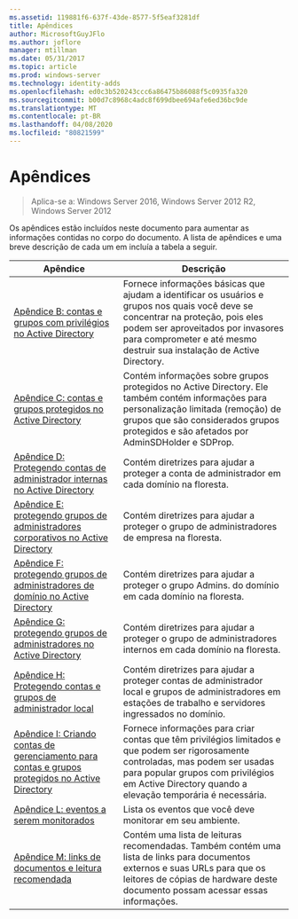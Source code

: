 ```yaml
---
ms.assetid: 119881f6-637f-43de-8577-5f5eaf3281df
title: Apêndices
author: MicrosoftGuyJFlo
ms.author: joflore
manager: mtillman
ms.date: 05/31/2017
ms.topic: article
ms.prod: windows-server
ms.technology: identity-adds
ms.openlocfilehash: ed0c3b520243ccc6a86475b86088f5c0935fa320
ms.sourcegitcommit: b00d7c8968c4adc8f699dbee694afe6ed36bc9de
ms.translationtype: MT
ms.contentlocale: pt-BR
ms.lasthandoff: 04/08/2020
ms.locfileid: "80821599"
---
```

# <a name="appendices"></a>Apêndices

>Aplica-se a: Windows Server 2016, Windows Server 2012 R2, Windows Server 2012

Os apêndices estão incluídos neste documento para aumentar as informações contidas no corpo do documento. A lista de apêndices e uma breve descrição de cada um em incluía a tabela a seguir.  
  

|**Apêndice**|**Descrição**|  
| --- | --- | 
|[Apêndice B: contas e grupos com privilégios no Active Directory](../../../ad-ds/plan/security-best-practices/Appendix-B--Privileged-Accounts-and-Groups-in-Active-Directory.md)|Fornece informações básicas que ajudam a identificar os usuários e grupos nos quais você deve se concentrar na proteção, pois eles podem ser aproveitados por invasores para comprometer e até mesmo destruir sua instalação de Active Directory.|  
|[Apêndice C: contas e grupos protegidos no Active Directory](../../../ad-ds/plan/security-best-practices/Appendix-C--Protected-Accounts-and-Groups-in-Active-Directory.md)|Contém informações sobre grupos protegidos no Active Directory. Ele também contém informações para personalização limitada (remoção) de grupos que são considerados grupos protegidos e são afetados por AdminSDHolder e SDProp.|  
|[Apêndice D: Protegendo contas de administrador internas no Active Directory](../../../ad-ds/plan/security-best-practices/Appendix-D--Securing-Built-In-Administrator-Accounts-in-Active-Directory.md)|Contém diretrizes para ajudar a proteger a conta de administrador em cada domínio na floresta.|  
|[Apêndice E: protegendo grupos de administradores corporativos no Active Directory](../../../ad-ds/plan/security-best-practices/Appendix-E--Securing-Enterprise-Admins-Groups-in-Active-Directory.md)|Contém diretrizes para ajudar a proteger o grupo de administradores de empresa na floresta.|  
|[Apêndice F: protegendo grupos de administradores de domínio no Active Directory](../../../ad-ds/plan/security-best-practices/Appendix-F--Securing-Domain-Admins-Groups-in-Active-Directory.md)|Contém diretrizes para ajudar a proteger o grupo Admins. do domínio em cada domínio na floresta.|  
|[Apêndice G: protegendo grupos de administradores no Active Directory](../../../ad-ds/plan/security-best-practices/Appendix-G--Securing-Administrators-Groups-in-Active-Directory.md)|Contém diretrizes para ajudar a proteger o grupo de administradores internos em cada domínio na floresta.|  
|[Apêndice H: Protegendo contas e grupos de administrador local](../../../ad-ds/plan/security-best-practices/Appendix-H--Securing-Local-Administrator-Accounts-and-Groups.md)|Contém diretrizes para ajudar a proteger contas de administrador local e grupos de administradores em estações de trabalho e servidores ingressados no domínio.|  
|[Apêndice I: Criando contas de gerenciamento para contas e grupos protegidos no Active Directory](../../../ad-ds/manage/component-updates/Appendix-I--Creating-Management-Accounts-for-Protected-Accounts-and-Groups-in-Active-Directory.md)|Fornece informações para criar contas que têm privilégios limitados e que podem ser rigorosamente controladas, mas podem ser usadas para popular grupos com privilégios em Active Directory quando a elevação temporária é necessária.|   
|[Apêndice L: eventos a serem monitorados](../../../ad-ds/plan/Appendix-L--Events-to-Monitor.md)|Lista os eventos que você deve monitorar em seu ambiente.|  
|[Apêndice M: links de documentos e leitura recomendada](../../../ad-ds/manage/Appendix-M--Document-Links-and-Recommended-Reading.md)|Contém uma lista de leituras recomendadas. Também contém uma lista de links para documentos externos e suas URLs para que os leitores de cópias de hardware deste documento possam acessar essas informações.|  
  


